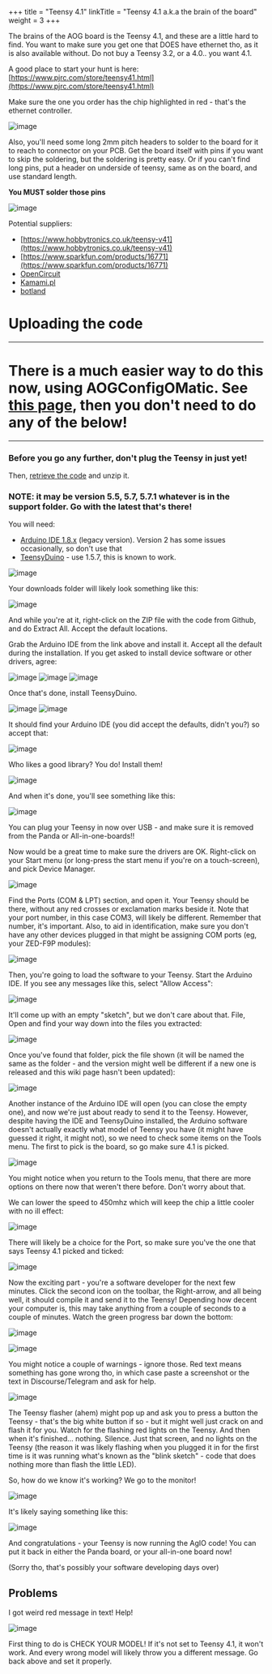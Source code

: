 +++
title = "Teensy 4.1"
linkTitle = "Teensy 4.1 a.k.a the brain of the board"
weight = 3
+++

The brains of the AOG board is the Teensy 4.1, and these are a little hard to
find. You want to make sure you get one that DOES have ethernet tho, as it is
also available without. Do not buy a Teensy 3.2, or a 4.0.. you want 4.1.

A good place to start your hunt is here:
[https://www.pjrc.com/store/teensy41.html](https://www.pjrc.com/store/teensy41.html)

Make sure the one you order has the chip highlighted in red - that's the
ethernet controller.

![image](../../img/teensy-ethernet-controller.png)

Also, you'll need some long 2mm pitch headers to solder to the board for it to
reach to connector on your PCB. Get the board itself with pins if you want to
skip the soldering, but the soldering is pretty easy. Or if you can't find long
pins, put a header on underside of teensy, same as on the board, and use
standard length.

**You MUST solder those pins**

![image](../../img/teensy-solder-pins.png)

Potential suppliers:

- [https://www.hobbytronics.co.uk/teensy-v41](https://www.hobbytronics.co.uk/teensy-v41)
- [https://www.sparkfun.com/products/16771](https://www.sparkfun.com/products/16771)
- [OpenCircuit](https://opencircuit.shop/zoeken/Teensy-4.1)
- [Kamami.pl](https://kamami.pl/en/teensy/1181424-teensy-41-without-ethernet-development-board-with-nxp-imxrt1062-arm-cortex-m7-microcontroller-with-connectors-dev-20360.html)
- [botland](https://botland.store/arduino-compatible-boards-sparkfun/20186-teensy-41-arm-cortex-m7-with-connectors-compatible-with-arduino-dev-16996-714833879473.html)

# Uploading the code

---

# There is a much easier way to do this now, using AOGConfigOMatic. See [this page](../../boards/configuring-boards/Configuring-The-Teensy), then you don't need to do any of the below!

---

### Before you go any further, don't plug the Teensy in just yet!

Then,
[retrieve the code](https://github.com/AgOpenGPS-Official/Boards/archive/refs/heads/main.zip)
and unzip it.

### NOTE: it may be version 5.5, 5.7, 5.7.1 whatever is in the support folder. Go with the latest that's there!

You will need:

- [Arduino IDE 1.8.x](https://www.arduino.cc/en/software) (legacy version).
  Version 2 has some issues occasionally, so don't use that
- [TeensyDuino](https://www.pjrc.com/teensy/td_157/TeensyduinoInstall.exe) - use
  1.5.7, this is known to work.

![image](../../img/arduino-legacy-ide-download.png)

Your downloads folder will likely look something like this:

![image](../../img/arduino-download-folder.png)

And while you're at it, right-click on the ZIP file with the code from Github,
and do Extract All. Accept the default locations.

Grab the Arduino IDE from the link above and install it. Accept all the default
during the installation. If you get asked to install device software or other
drivers, agree:

![image](../../img/arduino-device-software-1.png)
![image](../../img/arduino-device-software-2.png)
![image](../../img/arduino-device-software-3.png)

Once that's done, install TeensyDuino.

![image](../../img/teensyduino-installer.png)
![image](../../img/teensyduino-install-serial-driver.png)

It should find your Arduino IDE (you did accept the defaults, didn't you?) so
accept that:

![image](../../img/teensyduino-arduino-folder.png)

Who likes a good library? You do! Install them!

![image](../../img/teensyduino-install-libraries.png)

And when it's done, you'll see something like this:

![image](../../img/teensyduino-install-finished.png)

You can plug your Teensy in now over USB - and make sure it is removed from the
Panda or All-in-one-boards!!

Now would be a great time to make sure the drivers are OK. Right-click on your
Start menu (or long-press the start menu if you're on a touch-screen), and pick
Device Manager.

![image](../../img/windows-device-manager.png)

Find the Ports (COM & LPT) section, and open it. Your Teensy should be there,
without any red crosses or exclamation marks beside it. Note that your port
number, in this case COM3, will likely be different. Remember that number, it's
important. Also, to aid in identification, make sure you don't have any other
devices plugged in that might be assigning COM ports (eg, your ZED-F9P modules):

![image](../../img/device-manager-ports.png)

Then, you're going to load the software to your Teensy. Start the Arduino IDE.
If you see any messages like this, select "Allow Access":

![image](../../img/arduino-java-firewall.png)

It'll come up with an empty "sketch", but we don't care about that. File, Open
and find your way down into the files you extracted:

![image](../../img/arduino-open-sketch-folder.png)

Once you've found that folder, pick the file shown (it will be named the same as
the folder - and the version might well be different if a new one is released
and this wiki page hasn't been updated):

![image](../../img/arduino-open-sketch.png)

Another instance of the Arduino IDE will open (you can close the empty one), and
now we're just about ready to send it to the Teensy. However, despite having the
IDE and TeensyDuino installed, the Arduino software doesn't actually exactly
what model of Teensy you have (it might have guessed it right, it might not), so
we need to check some items on the Tools menu. The first to pick is the board,
so go make sure 4.1 is picked.

![image](../../img/arduino-select-board.png)

You might notice when you return to the Tools menu, that there are more options
on there now that weren't there before. Don't worry about that.

We can lower the speed to 450mhz which will keep the chip a little cooler with
no ill effect:

![image](../../img/arduino-select-cpu-speed.png)

There will likely be a choice for the Port, so make sure you've the one that
says Teensy 4.1 picked and ticked:

![image](../../img/arduino-select-port.png)

Now the exciting part - you're a software developer for the next few minutes.
Click the second icon on the toolbar, the Right-arrow, and all being well, it
should compile it and send it to the Teensy! Depending how decent your computer
is, this may take anything from a couple of seconds to a couple of minutes.
Watch the green progress bar down the bottom:

![image](../../img/arduino-toolbar.png)

![image](../../img/arduino-upload.png)

You might notice a couple of warnings - ignore those. Red text means something
has gone wrong tho, in which case paste a screenshot or the text in
Discourse/Telegram and ask for help.

![image](../../img/arduino-teensy-flasher.png)

The Teensy flasher (ahem) might pop up and ask you to press a button the
Teensy - that's the big white button if so - but it might well just crack on and
flash it for you. Watch for the flashing red lights on the Teensy. And then when
it's finished... nothing. Silence. Just that screen, and no lights on the Teensy
(the reason it was likely flashing when you plugged it in for the first time is
it was running what's known as the "blink sketch" - code that does nothing more
than flash the little LED).

So, how do we know it's working? We go to the monitor!

![image](../../img/arduino-menu-serial-monitor.png)

It's likely saying something like this:

![image](../../img/arduino-serial-monitor.png)

And congratulations - your Teensy is now running the AgIO code! You can put it
back in either the Panda board, or your all-in-one board now!

(Sorry tho, that's possibly your software developing days over)

## Problems

I got weird red message in text! Help!

![image](../../img/arduino-problems.png)

First thing to do is CHECK YOUR MODEL! If it's not set to Teensy 4.1, it won't
work. And every wrong model will likely throw you a different message. Go back
above and set it properly.
